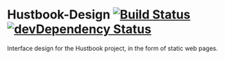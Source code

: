 # Hustbook-Design [![Build Status](https://travis-ci.org/akasfei/Hustbook-Design.png?branch=master)](https://travis-ci.org/akasfei/Web-Essentials-Bootstrap) [![devDependency Status](https://david-dm.org/akasfei/Hustbook-Design/dev-status.png)](https://david-dm.org/akasfei/Web-Essentials-Bootstrap#info=devDependencies)

Interface design for the Hustbook project, in the form of static web pages.
